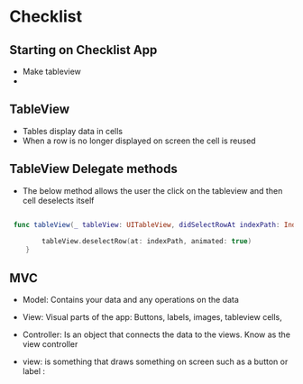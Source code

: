 # Checklist

## Starting on Checklist App

- Make tableview
- 
## TableView

- Tables display data in cells
- When a row is no longer displayed on screen the cell is reused

## TableView Delegate methods

- The below method allows the user the click on the tableview and then cell deselects itself
```swift

 func tableView(_ tableView: UITableView, didSelectRowAt indexPath: IndexPath) {
        
        tableView.deselectRow(at: indexPath, animated: true)
    }

```
## MVC

- Model: Contains your data and any operations on the data
- View: Visual parts of the app: Buttons, labels, images, tableview cells,
- Controller: Is an object that connects the data to the views. Know as the view controller

- view: is something that draws something on screen such as a button or label 
:
